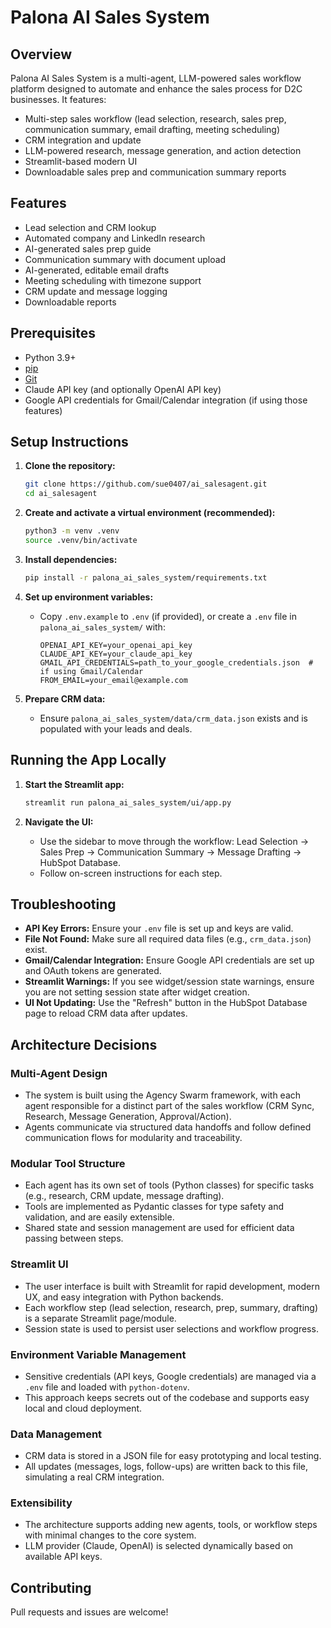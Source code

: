 # Palona AI Sales System

## Overview
Palona AI Sales System is a multi-agent, LLM-powered sales workflow platform designed to automate and enhance the sales process for D2C businesses. It features:
- Multi-step sales workflow (lead selection, research, sales prep, communication summary, email drafting, meeting scheduling)
- CRM integration and update
- LLM-powered research, message generation, and action detection
- Streamlit-based modern UI
- Downloadable sales prep and communication summary reports

## Features
- Lead selection and CRM lookup
- Automated company and LinkedIn research
- AI-generated sales prep guide
- Communication summary with document upload
- AI-generated, editable email drafts
- Meeting scheduling with timezone support
- CRM update and message logging
- Downloadable reports

## Prerequisites
- Python 3.9+
- [pip](https://pip.pypa.io/en/stable/)
- [Git](https://git-scm.com/)
- Claude API key (and optionally OpenAI API key)
- Google API credentials for Gmail/Calendar integration (if using those features)

## Setup Instructions

1. **Clone the repository:**
   ```bash
   git clone https://github.com/sue0407/ai_salesagent.git
   cd ai_salesagent
   ```

2. **Create and activate a virtual environment (recommended):**
   ```bash
   python3 -m venv .venv
   source .venv/bin/activate
   ```

3. **Install dependencies:**
   ```bash
   pip install -r palona_ai_sales_system/requirements.txt
   ```

4. **Set up environment variables:**
   - Copy `.env.example` to `.env` (if provided), or create a `.env` file in `palona_ai_sales_system/` with:
     ```env
     OPENAI_API_KEY=your_openai_api_key
     CLAUDE_API_KEY=your_claude_api_key  
     GMAIL_API_CREDENTIALS=path_to_your_google_credentials.json  # if using Gmail/Calendar
     FROM_EMAIL=your_email@example.com
     ```

5. **Prepare CRM data:**
   - Ensure `palona_ai_sales_system/data/crm_data.json` exists and is populated with your leads and deals.

## Running the App Locally

1. **Start the Streamlit app:**
   ```bash
   streamlit run palona_ai_sales_system/ui/app.py
   ```

2. **Navigate the UI:**
   - Use the sidebar to move through the workflow: Lead Selection → Sales Prep → Communication Summary → Message Drafting → HubSpot Database.
   - Follow on-screen instructions for each step.

## Troubleshooting
- **API Key Errors:** Ensure your `.env` file is set up and keys are valid.
- **File Not Found:** Make sure all required data files (e.g., `crm_data.json`) exist.
- **Gmail/Calendar Integration:** Ensure Google API credentials are set up and OAuth tokens are generated.
- **Streamlit Warnings:** If you see widget/session state warnings, ensure you are not setting session state after widget creation.
- **UI Not Updating:** Use the "Refresh" button in the HubSpot Database page to reload CRM data after updates.

## Architecture Decisions

### Multi-Agent Design
- The system is built using the Agency Swarm framework, with each agent responsible for a distinct part of the sales workflow (CRM Sync, Research, Message Generation, Approval/Action).
- Agents communicate via structured data handoffs and follow defined communication flows for modularity and traceability.

### Modular Tool Structure
- Each agent has its own set of tools (Python classes) for specific tasks (e.g., research, CRM update, message drafting).
- Tools are implemented as Pydantic classes for type safety and validation, and are easily extensible.
- Shared state and session management are used for efficient data passing between steps.

### Streamlit UI
- The user interface is built with Streamlit for rapid development, modern UX, and easy integration with Python backends.
- Each workflow step (lead selection, research, prep, summary, drafting) is a separate Streamlit page/module.
- Session state is used to persist user selections and workflow progress.

### Environment Variable Management
- Sensitive credentials (API keys, Google credentials) are managed via a `.env` file and loaded with `python-dotenv`.
- This approach keeps secrets out of the codebase and supports easy local and cloud deployment.

### Data Management
- CRM data is stored in a JSON file for easy prototyping and local testing.
- All updates (messages, logs, follow-ups) are written back to this file, simulating a real CRM integration.

### Extensibility
- The architecture supports adding new agents, tools, or workflow steps with minimal changes to the core system.
- LLM provider (Claude, OpenAI) is selected dynamically based on available API keys.

## Contributing
Pull requests and issues are welcome!
